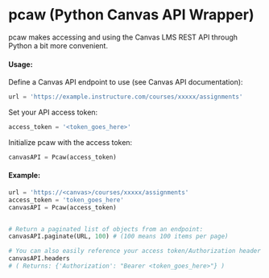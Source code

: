# pcaw (Python Canvas API Wrapper)

pcaw makes accessing and using the Canvas LMS REST API through Python a bit more convenient.

#### Usage:
Define a Canvas API endpoint to use (see Canvas API documentation):
```python
url = 'https://example.instructure.com/courses/xxxxx/assignments'
```

Set your API access token:
```python
access_token = '<token_goes_here>'
```

Initialize pcaw with the access token:
```python
canvasAPI = Pcaw(access_token)
```

#### Example:
``` python
url = 'https://<canvas>/courses/xxxxx/assignments'
access_token = 'token_goes_here'
canvasAPI = Pcaw(access_token)


# Return a paginated list of objects from an endpoint:
canvasAPI.paginate(URL, 100) # (100 means 100 items per page)

# You can also easily reference your access token/Authorization header with:
canvasAPI.headers 
# ( Returns: {'Authorization': "Bearer <token_goes_here>"} )
```
